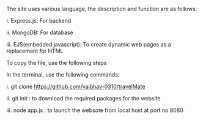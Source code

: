 The site uses various language, the description and function are as follows:

   i. Express.js: For backend
   
   ii. MongoDB: For database

   iii. EJS(embedded javascript): To create dynamic web pages as a replacement for HTML

To copy the file, use the following steps

In the terminal, use the following commands:

   i. git clone https://github.com/vaibhav-0310/travelMate
   
   ii. git init : to download the required packages for the website
   
   iii. node app.js : to launch the websote from local host at port no 8080

